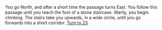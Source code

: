 You go North, and after a short time the
passage turns East. You follow this passage
until you reach the foot of a stone staircase.
Warily, you begin climbing. The stairs take you
upwards, in a wide circle, until you go forwards
into a short corridor. [Turn to 23](23).
